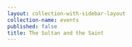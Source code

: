 ```yaml
---
layout: collection-with-sidebar-layout
collection-name: events
published: false
title: The Sultan and the Saint
---
```


